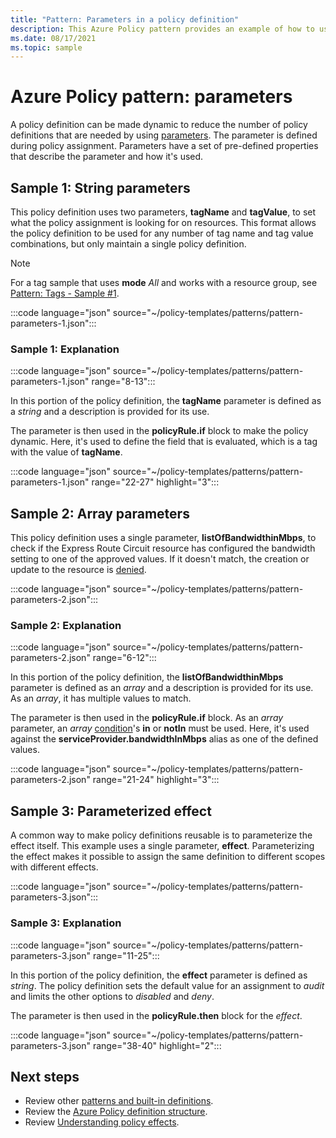 ```yaml
---
title: "Pattern: Parameters in a policy definition"
description: This Azure Policy pattern provides an example of how to use string and array parameters in a policy definition, and how to parameterize the effect.
ms.date: 08/17/2021
ms.topic: sample
---
```

# Azure Policy pattern: parameters

A policy definition can be made dynamic to reduce the number of policy definitions that are needed
by using [parameters](../concepts/definition-structure-parameters.md). The parameter is defined
during policy assignment. Parameters have a set of pre-defined properties that describe the
parameter and how it's used.

## Sample 1: String parameters

This policy definition uses two parameters, **tagName** and **tagValue**, to set what the policy
assignment is looking for on resources. This format allows the policy definition to be used for any
number of tag name and tag value combinations, but only maintain a single policy definition.

> [!NOTE]
> For a tag sample that uses **mode** _All_ and works with a resource group, see
> [Pattern: Tags - Sample #1](./pattern-tags.md#sample-1-parameterize-tags).

:::code language="json" source="~/policy-templates/patterns/pattern-parameters-1.json":::

### Sample 1: Explanation

:::code language="json" source="~/policy-templates/patterns/pattern-parameters-1.json" range="8-13":::

In this portion of the policy definition, the **tagName** parameter is defined as a _string_ and a
description is provided for its use.

The parameter is then used in the **policyRule.if** block to make the policy dynamic. Here, it's
used to define the field that is evaluated, which is a tag with the value of **tagName**.

:::code language="json" source="~/policy-templates/patterns/pattern-parameters-1.json" range="22-27" highlight="3":::

## Sample 2: Array parameters

This policy definition uses a single parameter, **listOfBandwidthinMbps**, to check if the Express
Route Circuit resource has configured the bandwidth setting to one of the approved values. If it
doesn't match, the creation or update to the resource is [denied](../concepts/effect-deny.md).

:::code language="json" source="~/policy-templates/patterns/pattern-parameters-2.json":::

### Sample 2: Explanation

:::code language="json" source="~/policy-templates/patterns/pattern-parameters-2.json" range="6-12":::

In this portion of the policy definition, the **listOfBandwidthinMbps** parameter is defined as an
_array_ and a description is provided for its use. As an _array_, it has multiple values to match.

The parameter is then used in the **policyRule.if** block. As an _array_ parameter, an _array_
[condition](../concepts/definition-structure-policy-rule.md#conditions)'s **in** or **notIn** must be used.
Here, it's used against the **serviceProvider.bandwidthInMbps** alias as one of the defined values.

:::code language="json" source="~/policy-templates/patterns/pattern-parameters-2.json" range="21-24" highlight="3":::

## Sample 3: Parameterized effect

A common way to make policy definitions reusable is to parameterize the effect itself. This example
uses a single parameter, **effect**. Parameterizing the effect makes it possible to assign the same
definition to different scopes with different effects.

:::code language="json" source="~/policy-templates/patterns/pattern-parameters-3.json":::

### Sample 3: Explanation

:::code language="json" source="~/policy-templates/patterns/pattern-parameters-3.json" range="11-25":::

In this portion of the policy definition, the **effect** parameter is defined as _string_. The
policy definition sets the default value for an assignment to _audit_ and limits the other options
to _disabled_ and _deny_.

The parameter is then used in the **policyRule.then** block for the _effect_.

:::code language="json" source="~/policy-templates/patterns/pattern-parameters-3.json" range="38-40" highlight="2":::

## Next steps

- Review other [patterns and built-in definitions](./index.md).
- Review the [Azure Policy definition structure](../concepts/definition-structure-basics.md).
- Review [Understanding policy effects](../concepts/effect-basics.md).
